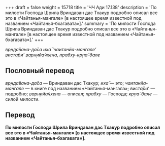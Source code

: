 +++
draft = false
weight = 15718
title = 'ЧЧ Ади 17.138'
description = 'По милости Господа Шрила Вриндаван дас Тхакур подробно описал все это в «Чайтанья-мангале» [в настоящее время известной под названием «Чайтанья-бхагавата»].'
summary = 'По милости Господа Шрила Вриндаван дас Тхакур подробно описал все это в «Чайтанья-мангале» [в настоящее время известной под названием «Чайтанья-бхагавата»].'
+++

_вр̣нда̄вана-да̄са иха̄ ‘чаитанйа-ман̇гале’  
виста̄ри’ варн̣ийа̄чхена, прабху-кр̣па̄-бале_

## Пословный перевод

_вр̣нда̄вана_\-_да̄са_ — Вриндаван дас Тхакур; _иха̄_ — это; _чаитанйа_\-_ман̇гале_ — в книге под названием «Чайтанья-мангала»; _виста̄ри’_ — подробно; _варн̣ийа̄чхена_ — описал; _прабху_ — Господа; _кр̣па̄_\-_бале_ — силой милости.

## Перевод

**По милости Господа Шрила Вриндаван дас Тхакур подробно описал все это в «Чайтанья-мангале» \[в настоящее время известной под названием «Чайтанья-бхагавата»\].**
